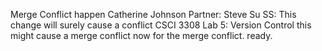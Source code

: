 Merge Conflict happen
Catherine Johnson
Partner: Steve Su
SS: This change will surely cause a conflict 
CSCI 3308 Lab 5: Version Control
this might cause a merge conflict
now for the merge conflict.  ready.
